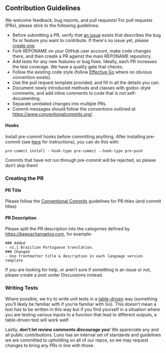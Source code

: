 ## Contribution Guidelines
We welcome feedback, bug reports, and pull requests!
For pull requests (PRs), please stick to the following guidelines:
* Before submitting a PR, verify that [an issue](https://github.com/luno/REPONAME/issues) exists that describes the bug fix or feature you want to contribute. If there's no issue yet, please [create one](https://github.com/luno/REPONAME/issues/new/choose).
* Fork REPONAME on your GitHub user account, make code changes there, and then create a PR against the main REPONAME repository.
* Add tests for any new features or bug fixes. Ideally, each PR increases the test coverage. We have a quality gate that checks.
* Follow the existing code style (follow [Effective Go](https://go.dev/doc/effective_go) where no obvious convention exists).
* Use the pull request template provided, and fill in all the details you can.
* Document newly introduced methods and classes with godoc-style comments, and add inline comments to code that is not self-documenting.
* Separate unrelated changes into multiple PRs.
* Commit messages should follow the conventions outlined at https://www.conventionalcommits.org/.
#### Hooks
Install pre-commit hooks before committing anything. After installing pre-commit (see [here](https://pre-commit.com/#install) for instructions), you can do this with:
```shell
pre-commit install --hook-type pre-commit --hook-type pre-push
```
Commits that have not run through pre-commit will be rejected, so please don’t skip them!
### Creating the PR
#### PR Title
Please follow the [Conventional Commits](https://www.conventionalcommits.org/) guidelines for PR titles (and commit titles)
#### PR Description
Please split the PR description into the categories defined by https://keepachangelog.com, for example:
```
### Added
- v1.1 Brazilian Portuguese translation.
### Changed
- Use frontmatter title & description in each language version template
```
If you are looking for help, or aren’t sure if something is an issue or not, please create a post under Discussions instead.
### Writing Tests

Where possible, we try to write unit tests in a [table-driven](https://go.dev/wiki/TableDrivenTests) way (something you’ll likely be familiar with if you’re familiar with Go). This doesn’t mean a test _has_ to be written in this way but if you find yourself in a situation where you are testing various inputs to a function that lead to different outputs, a table-driven test will work well!

Lastly, **don’t let review comments discourage you**! We appreciate any and all public contributions. Luno has an internal set of standards and guidelines we are committed to upholding on all of our repos, so we may request changes to bring any PRs in line with those.
